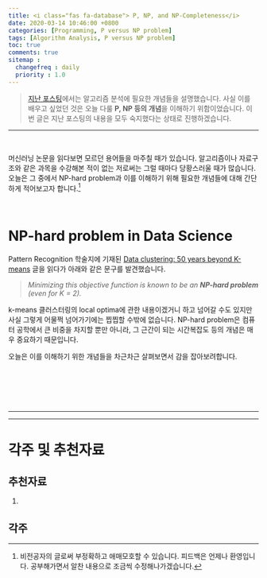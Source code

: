 ```yaml
---
title: <i class="fas fa-database"> P, NP, and NP-Completeness</i>
date: 2020-03-14 10:46:00 +0800
categories: [Programming, P versus NP problem]
tags: [Algorithm Analysis, P versus NP problem]
toc: true
comments: true
sitemap :
  changefreq : daily
  priority : 1.0
---
```


<script src="https://cdn.mathjax.org/mathjax/latest/MathJax.js?config=TeX-AMS-MML_HTMLorMML" type="text/javascript"></script>

> [지난 포스팅](https://haehwan.github.io/posts/algorithm-bigO/)에서는 알고리즘 분석에 필요한 개념들을 설명했습니다. 사실 이를 배우고 싶었던 것은 오늘 다룰 <b>P, NP 등의 개념</b>을 이해하기 위함이었습니다. 이번 글은 지난 포스팅의 내용을 모두 숙지했다는 상태로 진행하겠습니다.  

***

<br>

머신러닝 논문을 읽다보면 모르던 용어들을 마주칠 때가 있습니다. 알고리즘이나 자료구조와 같은 과목을 수강해본 적이 없는 저로써는 그럴 때마다 당황스러울 때가 많습니다. 오늘은 그 중에서 NP-hard problem과 이를 이해하기 위해 필요한 개념들에 대해 간단하게 적어보고자 합니다.[^namu]

[^namu]: 비전공자의 글로써 부정확하고 애매모호할 수 있습니다. 피드백은 언제나 환영입니다. 공부해가면서 알찬 내용으로 조금씩 수정해나가겠습니다.

<br>


# NP-hard problem in Data Science
Pattern Recognition 학술지에 기재된 [Data clustering: 50 years beyond K-means](https://www.sciencedirect.com/science/article/abs/pii/S0167865509002323) 글을 읽다가 아래와 같은 문구를 발견했습니다.

> *Minimizing this objective function is known to be an **NP-hard problem** (even for K = 2).*

k-means 클러스터링의 local optima에 관한 내용이겠거니 하고 넘어갈 수도 있지만 사실 그렇게 어물쩍 넘어가기에는 찝찝할 수밖에 없습니다. NP-hard problem은 컴퓨터 공학에서 큰 비중을 차지할 뿐만 아니라, 그 근간이 되는 시간복잡도 등의 개념은 매우 중요하기 때문입니다.  

오늘은 이를 이해하기 위한 개념들을 차근차근 살펴보면서 감을 잡아보려합니다.

<br>

# 




<br>  

***
***
# 각주 및 추천자료

## 추천자료 
1. 


## 각주



